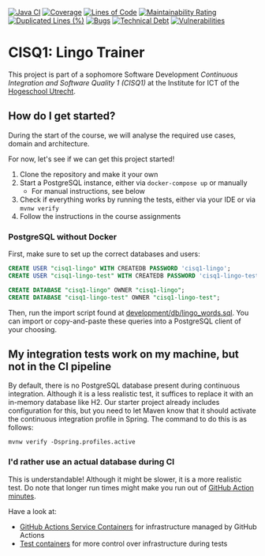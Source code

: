 [![Java CI](https://github.com/KristiaanSondaar/LingoProject/actions/workflows/build.yml/badge.svg?branch=main)](https://github.com/KristiaanSondaar/LingoProject/actions/workflows/build.yml)
[![Coverage](https://sonarcloud.io/api/project_badges/measure?project=KristiaanSondaar_LingoProject&metric=coverage)](https://sonarcloud.io/summary/new_code?id=KristiaanSondaar_LingoProject)
[![Lines of Code](https://sonarcloud.io/api/project_badges/measure?project=KristiaanSondaar_LingoProject&metric=ncloc)](https://sonarcloud.io/summary/new_code?id=KristiaanSondaar_LingoProject)
[![Maintainability Rating](https://sonarcloud.io/api/project_badges/measure?project=KristiaanSondaar_LingoProject&metric=sqale_rating)](https://sonarcloud.io/summary/new_code?id=KristiaanSondaar_LingoProject)
[![Duplicated Lines (%)](https://sonarcloud.io/api/project_badges/measure?project=KristiaanSondaar_LingoProject&metric=duplicated_lines_density)](https://sonarcloud.io/summary/new_code?id=KristiaanSondaar_LingoProject)
[![Bugs](https://sonarcloud.io/api/project_badges/measure?project=KristiaanSondaar_LingoProject&metric=bugs)](https://sonarcloud.io/summary/new_code?id=KristiaanSondaar_LingoProject)
[![Technical Debt](https://sonarcloud.io/api/project_badges/measure?project=KristiaanSondaar_LingoProject&metric=sqale_index)](https://sonarcloud.io/summary/new_code?id=KristiaanSondaar_LingoProject)
[![Vulnerabilities](https://sonarcloud.io/api/project_badges/measure?project=KristiaanSondaar_LingoProject&metric=vulnerabilities)](https://sonarcloud.io/summary/new_code?id=KristiaanSondaar_LingoProject)

# CISQ1: Lingo Trainer

This project is part of a sophomore Software Development 
*Continuous Integration and Software Quality 1 (CISQ1)* at the 
Institute for ICT of the [Hogeschool Utrecht](https://www.hu.nl/).

## How do I get started?

During the start of the course,
we will analyse the required use cases, domain 
and architecture. 

For now, let's see if we can get this project started!

1. Clone the repository and make it your own
1. Start a PostgreSQL instance, either via `docker-compose up` or manually
    - For manual instructions, see below
1. Check if everything works by running the tests, either via your IDE or via `mvnw verify`
1. Follow the instructions in the course assignments


### PostgreSQL without Docker

First, make sure to set up the correct databases and users:

```sql
CREATE USER "cisq1-lingo" WITH CREATEDB PASSWORD 'cisq1-lingo';
CREATE USER "cisq1-lingo-test" WITH CREATEDB PASSWORD 'cisq1-lingo-test';

CREATE DATABASE "cisq1-lingo" OWNER "cisq1-lingo";
CREATE DATABASE "cisq1-lingo-test" OWNER "cisq1-lingo-test";
```

Then, run the import script found at 
[development/db/lingo_words.sql](development/db/lingo_words.sql).
You can import or copy-and-paste these queries into
a PostgreSQL client of your choosing.

## My integration tests work on my machine, but not in the CI pipeline

By default, there is no PostgreSQL database present during continuous integration.
Although it is a less realistic test, 
it suffices to replace it with an in-memory database like H2.
Our starter project already includes configuration for this, but you
need to let Maven know that it should activate the continuous integration profile
in Spring. The command to do this is as follows:

```shell
mvnw verify -Dspring.profiles.active
```

### I'd rather use an actual database during CI
This is understandable! Although it might be slower,
it is a more realistic test. Do note that longer run times
might make you run out of 
[GitHub Action minutes](https://docs.github.com/en/actions/learn-github-actions/usage-limits-billing-and-administration#usage-limits).

Have a look at:
* [GitHub Actions Service Containers](https://docs.github.com/en/actions/using-containerized-services/creating-postgresql-service-containers) 
  for infrastructure managed by GitHub Actions
* [Test containers](https://www.testcontainers.org/) 
  for more control over infrastructure during tests
